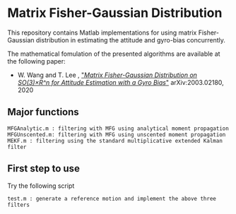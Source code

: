 # Matrix Fisher-Gaussian Distribution
This repository contains Matlab implementations for using matrix Fisher-Gaussian distribution in estimating the attitude and gyro-bias concurrently.

The mathematical fomulation of the presented algorithms are available at the following paper:

- W. Wang and T. Lee , ["*Matrix Fisher-Gaussian Distribution on SO(3)×R^n for Attitude Estimation with a Gyro Bias*"](https://arxiv.org/abs/2003.02180) 	arXiv:2003.02180, 2020

## Major functions
```
MFGAnalytic.m : filtering with MFG using analytical moment propagation
MFGUnscented.m: filtering with MFG using unscented moment propagation
MEKF.m : filtering using the standard multiplicative extended Kalman filter
```

## First step to use
Try the following script
```
test.m : generate a reference motion and implement the above three filters
```
